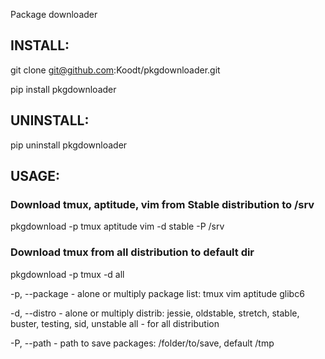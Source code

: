 Package downloader

## INSTALL:

git clone git@github.com:Koodt/pkgdownloader.git

pip install pkgdownloader

## UNINSTALL:

pip uninstall pkgdownloader

## USAGE:

### Download tmux, aptitude, vim from Stable distribution to /srv

pkgdownload -p tmux aptitude vim -d stable -P /srv

### Download tmux from all distribution to default dir

pkgdownload -p tmux -d all

-p, --package - alone or multiply package list: tmux vim aptitude glibc6


-d, --distro  - alone or multiply distrib: jessie, oldstable, stretch, stable, buster, testing, sid, unstable
                all - for all distribution

-P, --path    - path to save packages: /folder/to/save, default /tmp
